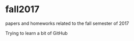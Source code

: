 # fall2017
papers and homeworks related to the fall semester of 2017 

Trying to learn a bit of GitHub

